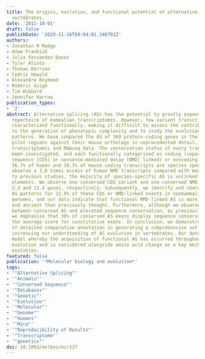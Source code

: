 ```yaml
---
title: The origins, evolution, and functional potential of alternative splicing in
  vertebrates.
date: '2011-10-01'
draft: false
publishDate: '2020-11-16T09:04:01.348702Z'
authors:
- Jonathan M Mudge
- Adam Frankish
- Julio Fernandez-Banet
- Tyler Alioto
- Thomas Derrien
- Cedric Howald
- Alexandre Reymond
- Roderic Guigo
- Tim Hubbard
- Jennifer Harrow
publication_types:
- '2'
abstract: Alternative splicing (AS) has the potential to greatly expand the functional
  repertoire of mammalian transcriptomes. However, few variant transcripts have been
  characterized functionally, making it difficult to assess the contribution of AS
  to the generation of phenotypic complexity and to study the evolution of splicing
  patterns. We have compared the AS of 309 protein-coding genes in the human ENCODE
  pilot regions against their mouse orthologs in unprecedented detail, utilizing traditional
  transcriptomic and RNAseq data. The conservation status of every transcript has
  been investigated, and each functionally categorized as coding (separated into coding
  sequence [CDS] or nonsense-mediated decay [NMD] linked) or noncoding. In total,
  36.7% of human and 19.3% of mouse coding transcripts are species specific, and we
  observe a 3.6 times excess of human NMD transcripts compared with mouse; in contrast
  to previous studies, the majority of species-specific AS is unlinked to transposable
  elements. We observe one conserved CDS variant and one conserved NMD variant per
  2.3 and 11.4 genes, respectively. Subsequently, we identify and characterize equivalent
  AS patterns for 22.9% of these CDS or NMD-linked events in nonmammalian vertebrate
  genomes, and our data indicate that functional NMD-linked AS is more widespread
  and ancient than previously thought. Furthermore, although we observe an association
  between conserved AS and elevated sequence conservation, as previously reported,
  we emphasize that 30% of conserved AS exons display sequence conservation below
  the average score for constitutive exons. In conclusion, we demonstrate the value
  of detailed comparative annotation in generating a comprehensive set of AS transcripts,
  increasing our understanding of AS evolution in vertebrates. Our data supports a
  model whereby the acquisition of functional AS has occurred throughout vertebrate
  evolution and is considered alongside amino acid change as a key mechanism in gene
  evolution.
featured: false
publication: '*Molecular biology and evolution*'
tags:
- '"Alternative Splicing"'
- '"Animals"'
- '"Conserved Sequence"'
- '"Databases"'
- '"Genetic"'
- '"Evolution"'
- '"Molecular"'
- '"Genome"'
- '"Humans"'
- '"Mice"'
- '"Reproducibility of Results"'
- '"Transcriptome"'
- '"genetics"'
doi: 10.1093/molbev/msr127
---
```


